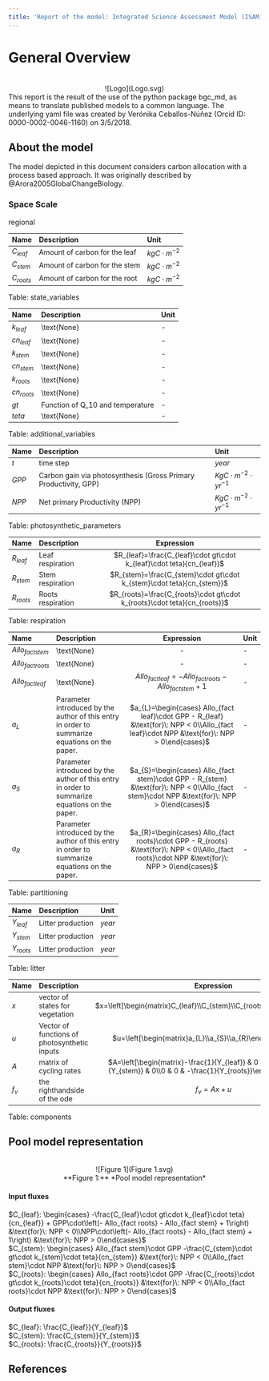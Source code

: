 ```yaml
---
title: 'Report of the model: Integrated Science Assessment Model (ISAM), version: 1'
---
```

  
  
# General Overview  
  

<br>
<center>
![Logo](Logo.svg)
</center>
This report is the result of the use of the python package bgc_md, as means to translate published models to a common language.  The underlying yaml file was created by Verónika Ceballos-Núñez (Orcid ID: 0000-0002-0046-1160) on 3/5/2018.  
  
  
  
## About the model  
  
The model depicted in this document considers carbon allocation with a process based approach. It was originally described by @Arora2005GlobalChangeBiology.  
  
  
  
### Space Scale  
  
regional
  
  
Name|Description|Unit  
:-----|:-----|:-----  
$C_{leaf}$|Amount of carbon for the leaf|$kgC\cdot m^{-2}$  
$C_{stem}$|Amount of carbon for the stem|$kgC\cdot m^{-2}$  
$C_{roots}$|Amount of carbon for the root|$kgC\cdot m^{-2}$  
  Table: state_variables  
  
  
Name|Description|Unit  
:-----|:-----|:-----  
$k_{leaf}$|\text{None}|-  
$cn_{leaf}$|\text{None}|-  
$k_{stem}$|\text{None}|-  
$cn_{stem}$|\text{None}|-  
$k_{roots}$|\text{None}|-  
$cn_{roots}$|\text{None}|-  
$gt$|Function of Q_10 and temperature|-  
$teta$|\text{None}|-  
  Table: additional_variables  
  
  
Name|Description|Unit  
:-----|:-----|:-----  
$t$|time step|$year$  
$GPP$|Carbon gain via photosynthesis (Gross Primary Productivity, GPP)|$KgC\cdot m^{−2}\cdot yr^{−1}$  
$NPP$|Net primary Productivity (NPP)|$KgC\cdot m^{−2}\cdot yr^{−1}$  
  Table: photosynthetic_parameters  
  
  
Name|Description|Expression  
:-----|:-----|:-----:  
$R_{leaf}$|Leaf respiration|$R_{leaf}=\frac{C_{leaf}\cdot gt\cdot k_{leaf}\cdot teta}{cn_{leaf}}$  
$R_{stem}$|Stem respiration|$R_{stem}=\frac{C_{stem}\cdot gt\cdot k_{stem}\cdot teta}{cn_{stem}}$  
$R_{roots}$|Roots respiration|$R_{roots}=\frac{C_{roots}\cdot gt\cdot k_{roots}\cdot teta}{cn_{roots}}$  
  Table: respiration  
  
  
Name|Description|Expression|Unit  
:-----|:-----|:-----:|:-----  
$Allo_{fact stem}$|\text{None}|-|-  
$Allo_{fact roots}$|\text{None}|-|-  
$Allo_{fact leaf}$|\text{None}|$Allo_{fact leaf}=- Allo_{fact roots} - Allo_{fact stem} + 1$|-  
$a_{L}$|Parameter introduced by the author of this entry in order to summarize equations on the paper.|$a_{L}=\begin{cases} Allo_{fact leaf}\cdot GPP - R_{leaf} &\text{for}\: NPP < 0\\Allo_{fact leaf}\cdot NPP &\text{for}\: NPP > 0\end{cases}$|-  
$a_{S}$|Parameter introduced by the author of this entry in order to summarize equations on the paper.|$a_{S}=\begin{cases} Allo_{fact stem}\cdot GPP - R_{stem} &\text{for}\: NPP < 0\\Allo_{fact stem}\cdot NPP &\text{for}\: NPP > 0\end{cases}$|-  
$a_{R}$|Parameter introduced by the author of this entry in order to summarize equations on the paper.|$a_{R}=\begin{cases} Allo_{fact roots}\cdot GPP - R_{roots} &\text{for}\: NPP < 0\\Allo_{fact roots}\cdot NPP &\text{for}\: NPP > 0\end{cases}$|-  
  Table: partitioning  
  
  
Name|Description|Unit  
:-----|:-----|:-----  
$Y_{leaf}$|Litter production|$year$  
$Y_{stem}$|Litter production|$year$  
$Y_{roots}$|Litter production|$year$  
  Table: litter  
  
  
Name|Description|Expression  
:-----|:-----|:-----:  
$x$|vector of states for vegetation|$x=\left[\begin{matrix}C_{leaf}\\C_{stem}\\C_{roots}\end{matrix}\right]$  
$u$|Vector of functions of photosynthetic inputs|$u=\left[\begin{matrix}a_{L}\\a_{S}\\a_{R}\end{matrix}\right]$  
$A$|matrix of cycling rates|$A=\left[\begin{matrix}-\frac{1}{Y_{leaf}} & 0 & 0\\0 & -\frac{1}{Y_{stem}} & 0\\0 & 0 & -\frac{1}{Y_{roots}}\end{matrix}\right]$  
$f_{v}$|the righthandside of the ode|$f_{v}=A x + u$  
  Table: components  
  
  
## Pool model representation  
  

<br>
<center>
![Figure 1](Figure 1.svg)<br>**Figure 1:** *Pool model representation*<br>
</center>
  
  
#### Input fluxes  
  
$C_{leaf}: \begin{cases} -\frac{C_{leaf}\cdot gt\cdot k_{leaf}\cdot teta}{cn_{leaf}} + GPP\cdot\left(- Allo_{fact roots} - Allo_{fact stem} + 1\right) &\text{for}\: NPP < 0\\NPP\cdot\left(- Allo_{fact roots} - Allo_{fact stem} + 1\right) &\text{for}\: NPP > 0\end{cases}$  
$C_{stem}: \begin{cases} Allo_{fact stem}\cdot GPP -\frac{C_{stem}\cdot gt\cdot k_{stem}\cdot teta}{cn_{stem}} &\text{for}\: NPP < 0\\Allo_{fact stem}\cdot NPP &\text{for}\: NPP > 0\end{cases}$  
$C_{roots}: \begin{cases} Allo_{fact roots}\cdot GPP -\frac{C_{roots}\cdot gt\cdot k_{roots}\cdot teta}{cn_{roots}} &\text{for}\: NPP < 0\\Allo_{fact roots}\cdot NPP &\text{for}\: NPP > 0\end{cases}$  

  
  
#### Output fluxes  
  
$C_{leaf}: \frac{C_{leaf}}{Y_{leaf}}$  
$C_{stem}: \frac{C_{stem}}{Y_{stem}}$  
$C_{roots}: \frac{C_{roots}}{Y_{roots}}$  
  
  
## References  
  
